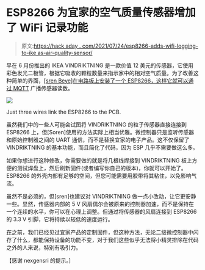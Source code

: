 # ESP8266 为宜家的空气质量传感器增加了 WiFi 记录功能

> 原文:[https://hack aday . com/2021/07/24/esp8266-adds-wifi-logging-to-ike as-air-quality-sensor/](https://hackaday.com/2021/07/24/esp8266-adds-wifi-logging-to-ikeas-air-quality-sensor/)

早在 6 月份推出的 IKEA VINDRIKTNING 是一款价值 12 美元的传感器，它使用彩色发光二极管，根据它吸收的颗粒数量来指示家中的相对空气质量。为了改善这种简单的界面，[[sren Beye]在电路板上安装了一个 ESP8266，这样它就可以通过 MQTT](https://github.com/Hypfer/esp8266-vindriktning-particle-sensor) 广播传感器读数。

[![](../Images/857434fbf2613c6877f2ad31669513bc.png)](https://hackaday.com/wp-content/uploads/2021/07/vindri_detail.jpg)

Just three wires link the ESP8266 to the PCB.

虽然我们中的一些人可能会试图将 VINDRIKTNING 的粒子传感器直接连接到 ESP8266 上，但[Soren]使用的方法实际上相当优雅。微控制器只是监听传感器和原始控制器之间的 UART 通信，而不是替换宜家的电子产品。这不仅保留了 VINDRIKTNING 的基本功能，而且简化了代码，因为 ESP 几乎不需要做这么多。

如果你想进行这种修改，你需要做的就是将几根线焊接到 VINDRIKTNING 板上方便的测试焊盘上，然后刷新固件(或者编写你自己的版本)，你就可以开始了。ESP8266 的外壳内部有足够的空间，但您可能需要用胶带将其粘住，以免影响气流。

虽然不是必须的，但[sren]也建议对 VINDRIKTNING 做一点小改动，让它更安静一些。显然，传感器内部的 5 V 风扇偶尔会被原来的控制器加速，而不是保持在一个连续的水平，你可以在心理上调整。但通过将传感器的风扇连接到 ESP8266 的 3.3 V 引脚，它将持续以较低的速度运行。

[在](https://hackaday.com/2021/02/17/custom-firmware-for-ikeas-orsala-lamp/)之前，我们已经见过宜家产品的定制固件，但这种方法，无论二级微控制器中闪存了什么，都能保持设备的功能不变，对于我们这些似乎无法将小精灵排除在代码之外的人来说，特别有吸引力。

【感谢 nexgensri 的提示。]